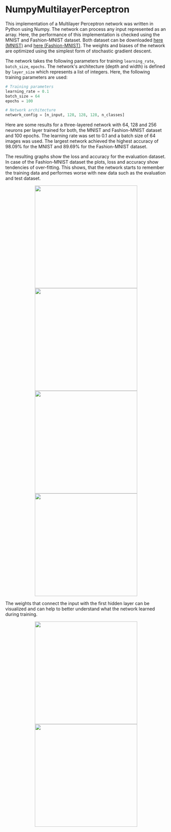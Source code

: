 # NumpyMultilayerPerceptron

This implementation of a Multilayer Perceptron network was written in Python using Numpy. The network can process any input represented as an array. Here, the performance of this implementation is checked using the MNIST and Fashion-MNIST dataset. Both dataset can be downloaded [here (MNIST)](http://yann.lecun.com/exdb/mnist/) and [here (Fashion-MNIST)](https://github.com/zalandoresearch/fashion-mnist/tree/master/data/fashion). The weights and biases of the network are optimized using the simplest form of stochastic gradient descent.

The network takes the following parameters for training `learning_rate`, `batch_size`, `epochs`. The network's architecture (depth and width) is defined by `layer_size` which represents a list of integers. Here, the following training parameters are used:

```python
# Training parameters
learning_rate = 0.1
batch_size = 64
epochs = 100

# Network architecture
network_config = [n_input, 128, 128, 128, n_classes]

````
Here are some results for a three-layered network with 64, 128 and 256 neurons per layer trained for both, the MNIST and Fashion-MNIST dataset and 100 epochs. The learning rate was set to 0.1 and a batch size of 64 images was used. The largest network achieved the highest accuracy of 98.09% for the MNIST and 89.69% for the Fashion-MNIST dataset.

The resulting graphs show the loss and accuracy for the evaluation dataset. In case of the Fashion-MNIST dataset the plots, loss and accuracy show tendencies of over-fitting. This shows, that the network starts to remember the training data and performes worse with new data such as the evaluation and test dataset.

<div align="center">
<img src="https://github.com/KaiFabi/NumpyMultilayerPerceptron/blob/master/mnist_eval_loss.png" height="320">
<img src="https://github.com/KaiFabi/NumpyMultilayerPerceptron/blob/master/mnist_eval_accuracy.png" height="320">
</div>

<div align="center">
<img src="https://github.com/KaiFabi/NumpyMultilayerPerceptron/blob/master/fmnist_eval_loss.png" height="320">
<img src="https://github.com/KaiFabi/NumpyMultilayerPerceptron/blob/master/fmnist_eval_accuracy.png" height="320">
</div>

The weights that connect the input with the first hidden layer can be visualized and can help to better understand what the network learned during training.

<div align="center">
<img src="https://github.com/KaiFabi/NumpyMultilayerPerceptron/blob/master/mnist_weights.png" height="320" width="320">
<img src="https://github.com/KaiFabi/NumpyMultilayerPerceptron/blob/master/fashion_mnist_weights.png" height="320" width="320">
</div>
